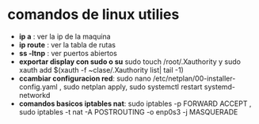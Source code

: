 # **comandos de linux utilies**

- **ip a** : ver la ip de la maquina 
- **ip route** : ver la tabla de rutas
- **ss -ltnp** : ver puertos abiertos
- **exportar display con sudo o su** sudo touch /root/.Xauthority y sudo xauth add $(xauth -f ~clase/.Xauthority list| tail -1)
- **ccambiar configuracion red**:  sudo nano /etc/netplan/00-installer-config.yaml , sudo netplan apply, sudo systemctl restart systemd-networkd
- **comandos basicos iptables nat**: sudo iptables -p FORWARD ACCEPT , sudo iptables -t nat -A POSTROUTING -o enp0s3 -j MASQUERADE



